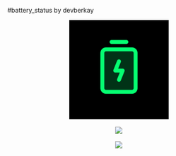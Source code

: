 #battery_status by devberkay

<p align="center">
  <img src="splash.png" />
</p>

<p align="center">
  <img src="https://media.giphy.com/media/yoY9ejft58sqcrM4Ki/giphy.gif" />
</p>

<p align="center">
  <img src="https://media.giphy.com/media/yoY9ejft58sqcrM4Ki/giphy.gif" />
</p>
